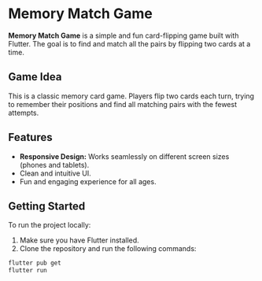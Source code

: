 # Memory Match Game

**Memory Match Game** is a simple and fun card-flipping game built with Flutter. The goal is to find and match all the pairs by flipping two cards at a time.

## Game Idea

This is a classic memory card game. Players flip two cards each turn, trying to remember their positions and find all matching pairs with the fewest attempts.

## Features

- **Responsive Design:** Works seamlessly on different screen sizes (phones and tablets).
- Clean and intuitive UI.
- Fun and engaging experience for all ages.

## Getting Started

To run the project locally:

1. Make sure you have Flutter installed.
2. Clone the repository and run the following commands:

```bash
flutter pub get
flutter run

